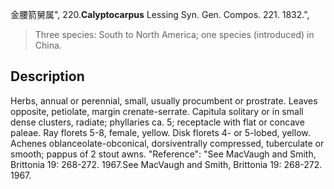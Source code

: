 金腰箭舅属",
220.**Calyptocarpus** Lessing Syn. Gen. Compos. 221. 1832.",

> Three species: South to North America; one species (introduced) in China.

## Description
Herbs, annual or perennial, small, usually procumbent or prostrate. Leaves opposite, petiolate, margin crenate-serrate. Capitula solitary or in small dense clusters, radiate; phyllaries ca. 5; receptacle with flat or concave paleae. Ray florets 5-8, female, yellow. Disk florets 4- or 5-lobed, yellow. Achenes oblanceolate-obconical, dorsiventrally compressed, tuberculate or smooth; pappus of 2 stout awns.
  "Reference": "See MacVaugh and Smith, Brittonia 19: 268-272. 1967.See MacVaugh and Smith, Brittonia 19: 268-272. 1967.
